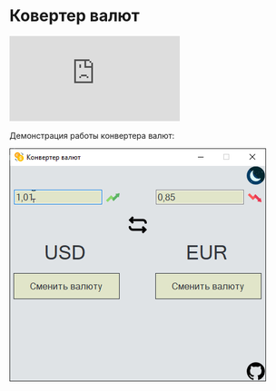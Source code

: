 # Ковертер валют

[![GitHub release (latest by date and asset)](https://img.shields.io/github/downloads/umanets-alexander/CurrencyConverter/1.0/CurrencyConverter.rar)](https://github.com/umanets-alexander/CurrencyConverter/releases/download/1.0/CurrencyConverter.rar)


Демонстрация работы конвертера валют:

![Демонстрация работы конвертера валют](https://github.com/umanets-alexander/CurrencyConverter/blob/main/img/demonstration.gif)
